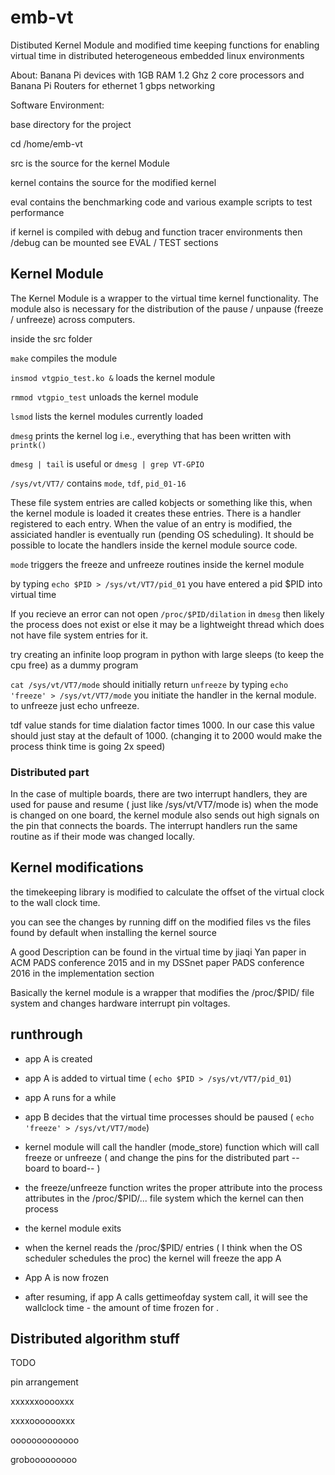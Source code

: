 # emb-vt
Distibuted Kernel Module and modified time keeping functions for enabling virtual time in distributed heterogeneous embedded linux environments

About: Banana Pi devices with 1GB RAM 1.2 Ghz 2 core processors and Banana Pi Routers for ethernet 1 gbps networking

Software Environment:

base directory for the project

cd /home/emb-vt 

src is the source for the kernel Module

kernel contains the source for the modified kernel 

eval contains the benchmarking code and various example scripts to test performance

if kernel is compiled with debug and function tracer environments then /debug can be mounted see EVAL / TEST sections

## Kernel Module

The Kernel Module is a wrapper to the virtual time kernel functionality. The module also is necessary for the distribution of the pause / unpause (freeze / unfreeze) across computers.

inside the src folder

`make` compiles the module 

`insmod vtgpio_test.ko &` loads the kernel module

`rmmod vtgpio_test` unloads the kernel module 

`lsmod` lists the kernel modules currently loaded

`dmesg` prints the kernel log  i.e.,  everything that has been written with `printk()`

`dmesg | tail` is useful or `dmesg | grep VT-GPIO`

`/sys/vt/VT7/` contains `mode`, `tdf`, `pid_01-16`

These file system entries are called kobjects or something like this, when the kernel module is loaded it creates these entries. There is a handler registered to each entry. When the value of an entry is modified, the assiciated handler is eventually run (pending OS scheduling). It should be possible to locate the handlers inside the kernel module source code. 

`mode` triggers the freeze and unfreeze routines inside the kernel module

by typing `echo $PID > /sys/vt/VT7/pid_01` you have entered a pid $PID into virtual time 

If you recieve an error can not open `/proc/$PID/dilation` in `dmesg` then likely the process does not exist or else it may be a lightweight thread which does not have file system entries for it.

try creating an infinite loop program in python with large sleeps (to keep the cpu free) as a dummy program

`cat /sys/vt/VT7/mode` should initially return `unfreeze` by typing `echo 'freeze' > /sys/vt/VT7/mode` you initiate the handler in the kernal module. to unfreeze just echo unfreeze.

tdf value stands for time dialation factor times 1000. In our case this value should just stay at the default of 1000. (changing it to 2000 would make the process think time is going 2x speed)


### Distributed part

In the case of multiple boards, there are two interrupt handlers, they are used for pause and resume ( just like /sys/vt/VT7/mode is) when the mode is changed on one board, the kernel module also sends out high signals on the pin that connects the boards. The interrupt handlers run the same routine as if their mode was changed locally. 

## Kernel modifications

the timekeeping library is modified to calculate the offset of the virtual clock to the wall clock time.

you can see the changes by running diff on the modified files vs the files found by default when installing the kernel source 

A good Description can be found in the virtual time by jiaqi Yan  paper in ACM PADS conference 2015 and in my DSSnet paper PADS conference 2016 in the implementation section 


Basically the kernel module is a wrapper that modifies the /proc/$PID/ file system and changes hardware interrupt pin voltages.


## runthrough

- app A is created
- app A is added to virtual time ( `echo $PID > /sys/vt/VT7/pid_01`)
- app A runs for a while
- app B decides that the virtual time processes should be paused ( `echo 'freeze' > /sys/vt/VT7/mode`)
- kernel module will call the handler (mode_store) function which will call freeze or unfreeze ( and change the pins for the distributed part -- board to board-- )
- the freeze/unfreeze function writes the proper attribute into the process attributes in the /proc/$PID/... file system which the kernel can then process
- the kernel module exits
- when the kernel reads the /proc/$PID/ entries ( I think when the OS scheduler schedules the proc) the kernel will freeze the app A
- App A is now frozen

- after resuming, if app A calls gettimeofday system call, it will see the wallclock time - the amount of time frozen for .

## Distributed algorithm stuff

TODO

pin arrangement

xxxxxxooooxxx
      
xxxxooooooxxx 

ooooooooooooo

grobooooooooo

